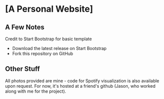 # [A Personal Website]
## A Few Notes

Credit to Start Bootstrap for basic template
* Download the latest release on Start Bootstrap
* Fork this repository on GitHub

## Other Stuff

All photos provided are mine - code for Spotify visualization is also available upon request. For now, it's hosted at a friend's github (Jason, who worked along with me for the project). 